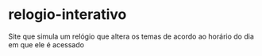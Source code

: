 # relogio-interativo
 Site que simula um relógio que altera os temas de acordo ao horário do dia em que ele é acessado
